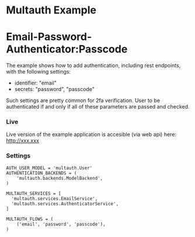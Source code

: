 # Multauth Example
# Email-Password-Authenticator:Passcode

The example shows how to add authentication, including rest endpoints, with the following settings:
- identifier: "email"
- secrets: "password", "passcode"

Such settings are pretty common for 2fa verification. User to be authenticated if and only if all of these parameters are passed and checked.


### Live

Live version of the example application is accesible (via web api) here: 
http://xxx.xxx


### Settings

```
AUTH_USER_MODEL = 'multauth.User'
AUTHENTICATION_BACKENDS = (
    'multauth.backends.ModelBackend',
)

MULTAUTH_SERVICES = [
  'multauth.services.EmailService',
  'multauth.services.AuthenticatorService',
]

MULTAUTH_FLOWS = (
    ('email', 'password', 'passcode'),
)
```